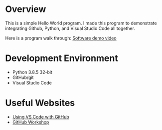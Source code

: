 # Overview

This is a simple Hello World program. I made this program to demonstrate integrating Github, Python, and Visual Studio Code all together.

Here is a program walk through: [Software demo video](https://youtu.be/fgyPMrbacJY)

# Development Environment

* Python 3.8.5 32-bit
* GitHub/git
* Visual Studio Code

# Useful Websites

* [Using VS Code with GitHub](https://code.visualstudio.com/docs/editor/versioncontrol)
* [GitHub Workshop](https://video.byui.edu/media/t/1_zyyx43ke)